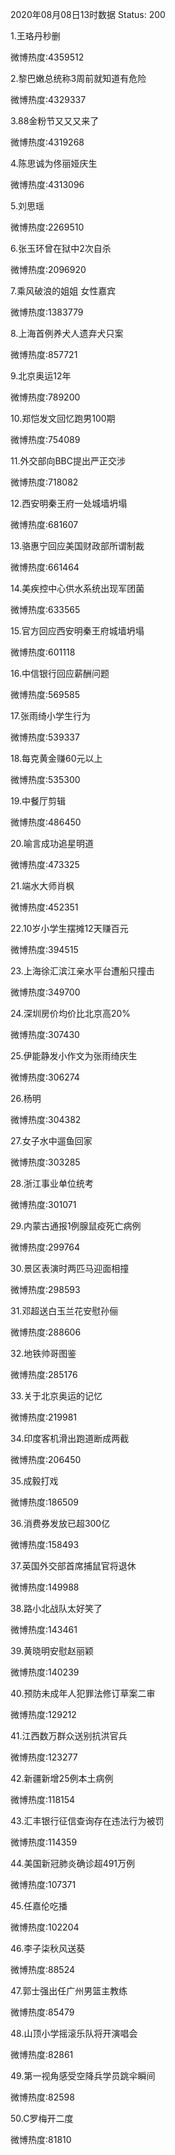 2020年08月08日13时数据
Status: 200

1.王珞丹秒删

微博热度:4359512

2.黎巴嫩总统称3周前就知道有危险

微博热度:4329337

3.88金粉节又又又来了

微博热度:4319268

4.陈思诚为佟丽娅庆生

微博热度:4313096

5.刘思瑶

微博热度:2269510

6.张玉环曾在狱中2次自杀

微博热度:2096920

7.乘风破浪的姐姐 女性嘉宾

微博热度:1383779

8.上海首例养犬人遗弃犬只案

微博热度:857721

9.北京奥运12年

微博热度:789200

10.郑恺发文回忆跑男100期

微博热度:754089

11.外交部向BBC提出严正交涉

微博热度:718082

12.西安明秦王府一处城墙坍塌

微博热度:681607

13.骆惠宁回应美国财政部所谓制裁

微博热度:661464

14.美疾控中心供水系统出现军团菌

微博热度:633565

15.官方回应西安明秦王府城墙坍塌

微博热度:601118

16.中信银行回应薪酬问题

微博热度:569585

17.张雨绮小学生行为

微博热度:539337

18.每克黄金赚60元以上

微博热度:535300

19.中餐厅剪辑

微博热度:486450

20.喻言成功追星明道

微博热度:473325

21.端水大师肖枫

微博热度:452351

22.10岁小学生摆摊12天赚百元

微博热度:394515

23.上海徐汇滨江亲水平台遭船只撞击

微博热度:349700

24.深圳房价均价比北京高20%

微博热度:307430

25.伊能静发小作文为张雨绮庆生

微博热度:306274

26.杨明

微博热度:304382

27.女子水中遛鱼回家

微博热度:303285

28.浙江事业单位统考

微博热度:301071

29.内蒙古通报1例腺鼠疫死亡病例

微博热度:299764

30.景区表演时两匹马迎面相撞

微博热度:298593

31.邓超送白玉兰花安慰孙俪

微博热度:288606

32.地铁帅哥图鉴

微博热度:285176

33.关于北京奥运的记忆

微博热度:219981

34.印度客机滑出跑道断成两截

微博热度:206450

35.成毅打戏

微博热度:186509

36.消费券发放已超300亿

微博热度:158493

37.英国外交部首席捕鼠官将退休

微博热度:149988

38.路小北战队太好笑了

微博热度:143461

39.黄晓明安慰赵丽颖

微博热度:140239

40.预防未成年人犯罪法修订草案二审

微博热度:129212

41.江西数万群众送别抗洪官兵

微博热度:123277

42.新疆新增25例本土病例

微博热度:118154

43.汇丰银行征信查询存在违法行为被罚

微博热度:114359

44.美国新冠肺炎确诊超491万例

微博热度:107371

45.任嘉伦吃播

微博热度:102204

46.李子柒秋风送葵

微博热度:88524

47.郭士强出任广州男篮主教练

微博热度:85479

48.山顶小学摇滚乐队将开演唱会

微博热度:82861

49.第一视角感受空降兵学员跳伞瞬间

微博热度:82598

50.C罗梅开二度

微博热度:81810

